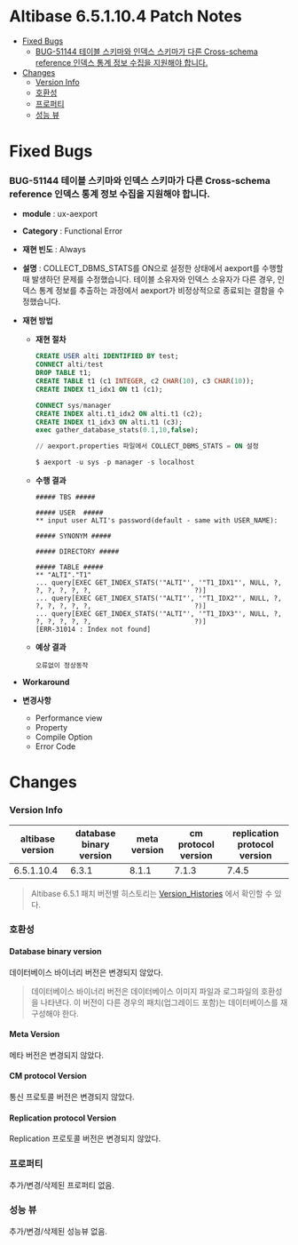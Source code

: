 Altibase 6.5.1.10.4 Patch Notes
===============================

<!-- START doctoc generated TOC please keep comment here to allow auto update -->
<!-- DON'T EDIT THIS SECTION, INSTEAD RE-RUN doctoc TO UPDATE -->

- [Fixed Bugs](#fixed-bugs)
    - [BUG-51144 테이블 스키마와 인덱스 스키마가 다른 Cross-schema reference 인덱스 통계 정보 수집을 지원해야 합니다.](#bug-51144)
- [Changes](#changes)
    - [Version Info](#version-info)
    - [호환성](#%ED%98%B8%ED%99%98%EC%84%B1)
    - [프로퍼티](#%ED%94%84%EB%A1%9C%ED%8D%BC%ED%8B%B0)
    - [성능 뷰](#%EC%84%B1%EB%8A%A5-%EB%B7%B0)

<!-- END doctoc generated TOC please keep comment here to allow auto update -->

Fixed Bugs
==========

### BUG-51144<a name=bug-51144></a> 테이블 스키마와 인덱스 스키마가 다른 Cross-schema reference 인덱스 통계 정보 수집을 지원해야 합니다.

-   **module** : ux-aexport

-   **Category** : Functional Error

-   **재현 빈도** : Always

-   **설명** : COLLECT_DBMS_STATS를 ON으로 설정한 상태에서 aexport를 수행할 때 발생하던 문제를 수정했습니다. 테이블 소유자와 인덱스 소유자가 다른 경우, 인덱스 통계 정보를 추출하는 과정에서 aexport가 비정상적으로 종료되는 결함을 수정했습니다.
    
- **재현 방법**

  - **재현 절차**

    ```sql
    CREATE USER alti IDENTIFIED BY test;
    CONNECT alti/test
    DROP TABLE t1;
    CREATE TABLE t1 (c1 INTEGER, c2 CHAR(10), c3 CHAR(10));
    CREATE INDEX t1_idx1 ON t1 (c1);
    
    CONNECT sys/manager
    CREATE INDEX alti.t1_idx2 ON alti.t1 (c2);
    CREATE INDEX t1_idx3 ON alti.t1 (c3);
    exec gather_database_stats(0.1,10,false);
    
    // aexport.properties 파일에서 COLLECT_DBMS_STATS = ON 설정
    
    $ aexport -u sys -p manager -s localhost
    ```

  - **수행 결과**

        ##### TBS #####
        
        ##### USER  #####
        ** input user ALTI's password(default - same with USER_NAME):
        
        ##### SYNONYM #####
        
        ##### DIRECTORY #####
        
        ##### TABLE #####
        ** "ALTI"."T1"
        ... query[EXEC GET_INDEX_STATS('"ALTI"', '"T1_IDX1"', NULL, ?, ?, ?, ?, ?, ?,                          ?)]
        ... query[EXEC GET_INDEX_STATS('"ALTI"', '"T1_IDX2"', NULL, ?, ?, ?, ?, ?, ?,                          ?)]
        ... query[EXEC GET_INDEX_STATS('"ALTI"', '"T1_IDX3"', NULL, ?, ?, ?, ?, ?, ?,                          ?)]
        [ERR-31014 : Index not found]

  -   **예상 결과**

          오류없이 정상동작

-   **Workaround**

-   **변경사항**

    -   Performance view
    -   Property
    -   Compile Option
    -   Error Code

Changes
=======

### Version Info

| altibase version | database binary version | meta version | cm protocol version | replication protocol version |
| ---------------- | ----------------------- | ------------ | ------------------- | ---------------------------- |
| 6.5.1.10.4       | 6.3.1                   | 8.1.1        | 7.1.3               | 7.4.5                        |

> Altibase 6.5.1 패치 버전별 히스토리는 [Version_Histories](https://github.com/ALTIBASE/Documents/blob/master/PatchNotes/Altibase_6.5.1/Altibase_6_5_1_Version_Histories.md) 에서 확인할 수 있다.

### 호환성

#### Database binary version

데이터베이스 바이너리 버전은 변경되지 않았다.

> 데이터베이스 바이너리 버전은 데이터베이스 이미지 파일과 로그파일의
> 호환성을 나타낸다. 이 버전이 다른 경우의 패치(업그레이드 포함)는
> 데이터베이스를 재구성해야 한다.

#### Meta Version

메타 버전은 변경되지 않았다.

#### CM protocol Version

통신 프로토콜 버전은 변경되지 않았다.

#### Replication protocol Version

Replication 프로토콜 버전은 변경되지 않았다.

### 프로퍼티

추가/변경/삭제된 프로퍼티 없음.

### 성능 뷰

추가/변경/삭제된 성능뷰 없음.
